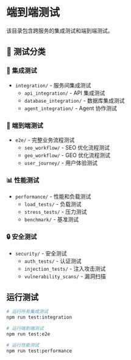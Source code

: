 # 端到端测试

该目录包含跨服务的集成测试和端到端测试。

## 📁 测试分类

### 🔄 集成测试
- `integration/` - 服务间集成测试
  - `api_integration/` - API 集成测试
  - `database_integration/` - 数据库集成测试
  - `agent_integration/` - Agent 协作测试

### 🎯 端到端测试
- `e2e/` - 完整业务流程测试
  - `seo_workflow/` - SEO 优化流程测试
  - `geo_workflow/` - GEO 优化流程测试
  - `user_journey/` - 用户体验测试

### 📊 性能测试
- `performance/` - 性能和负载测试
  - `load_tests/` - 负载测试
  - `stress_tests/` - 压力测试
  - `benchmark/` - 基准测试

### 🔒 安全测试
- `security/` - 安全测试
  - `auth_tests/` - 认证测试
  - `injection_tests/` - 注入攻击测试
  - `vulnerability_scans/` - 漏洞扫描

## 运行测试

```bash
# 运行所有集成测试
npm run test:integration

# 运行端到端测试
npm run test:e2e

# 运行性能测试
npm run test:performance
```
